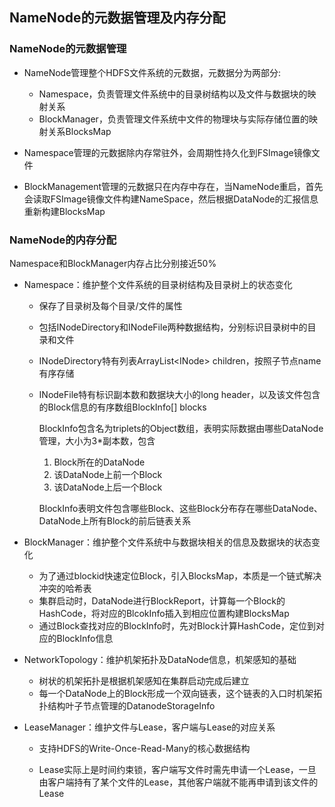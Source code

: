 ## **NameNode的元数据管理及内存分配**

### NameNode的元数据管理

- NameNode管理整个HDFS文件系统的元数据，元数据分为两部分:
  - Namespace，负责管理文件系统中的目录树结构以及文件与数据块的映射关系
  - BlockManager，负责管理文件系统中文件的物理块与实际存储位置的映射关系BlocksMap

- Namespace管理的元数据除内存常驻外，会周期性持久化到FSImage镜像文件

- BlockManagement管理的元数据只在内存中存在，当NameNode重启，首先会读取FSImage镜像文件构建NameSpace，然后根据DataNode的汇报信息重新构建BlocksMap

### NameNode的内存分配

Namespace和BlockManager内存占比分别接近50%

- Namespace：维护整个文件系统的目录树结构及目录树上的状态变化

  - 保存了目录树及每个目录/文件的属性

  - 包括INodeDirectory和INodeFile两种数据结构，分别标识目录树中的目录和文件

  - INodeDirectory特有列表ArrayList\<INode> children，按照子节点name有序存储

  - INodeFile特有标识副本数和数据块大小的long header，以及该文件包含的Block信息的有序数组BlockInfo[] blocks

    BlockInfo包含名为triplets的Object数组，表明实际数据由哪些DataNode管理，大小为3*副本数，包含

    1. Block所在的DataNode
    2. 该DataNode上前一个Block
    3. 该DataNode上后一个Block

    BlockInfo表明文件包含哪些Block、这些Block分布存在哪些DataNode、DataNode上所有Block的前后链表关系

- BlockManager：维护整个文件系统中与数据块相关的信息及数据块的状态变化

  - 为了通过blockid快速定位Block，引入BlocksMap，本质是一个链式解决冲突的哈希表
  - 集群启动时，DataNode进行BlockReport，计算每一个Block的HashCode，将对应的BlcokInfo插入到相应位置构建BlocksMap
  - 通过Block查找对应的BlockInfo时，先对Block计算HashCode，定位到对应的BlockInfo信息

- NetworkTopology：维护机架拓扑及DataNode信息，机架感知的基础

  - 树状的机架拓扑是根据机架感知在集群启动完成后建立
  - 每一个DataNode上的Block形成一个双向链表，这个链表的入口时机架拓扑结构叶子节点管理的DatanodeStorageInfo

- LeaseManager：维护文件与Lease，客户端与Lease的对应关系

  - 支持HDFS的Write-Once-Read-Many的核心数据结构

  - Lease实际上是时间约束锁，客户端写文件时需先申请一个Lease，一旦由客户端持有了某个文件的Lease，其他客户端就不能再申请到该文件的Lease